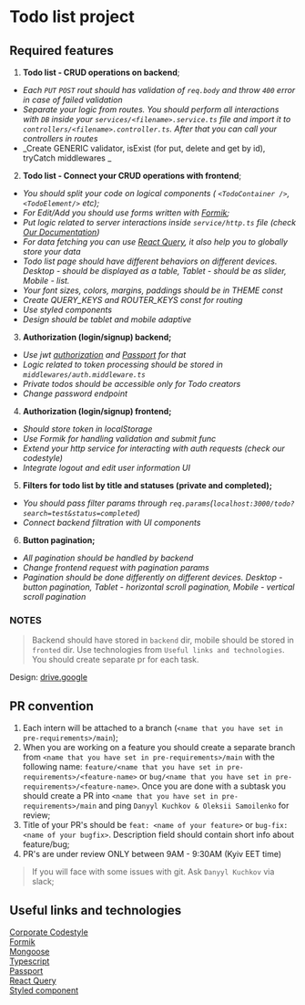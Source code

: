 # Todo list project

## Required features

1. **Todo list - CRUD operations on backend**;

- _Each `PUT` `POST` rout should has validation of `req.body` and throw `400` error in case of failed validation_
- _Separate your logic from routes. You should perform all interactions with `DB` inside your `services/<filename>.service.ts` file and import it to `controllers/<filename>.controller.ts`. After that you can call your controllers in routes_
- _Create GENERIC validator, isExist (for put, delete and get by id), tryCatch middlewares _

2. **Todo list - Connect your CRUD operations with frontend**;

- _You should split your code on logical components ( `<TodoContainer />`, `<TodoElement/>` etc);_
- _For Edit/Add you should use forms written with [Formik](https://formik.org/docs/overview);_
- _Put logic related to server interactions inside `service/http.ts` file (check [Our Documentation](https://github.com/CodeGeneration-2020/code-generation-code-style/blob/main/docs/javascript.md#server-interactions-))_
- _For data fetching you can use [React Query](https://react-query.tanstack.com/), it also help you to globally store your data_
- _Todo list page should have different behaviors on different devices. Desktop - should be displayed as a table, Tablet - should be as slider, Mobile - list._
- _Your font sizes, colors, margins, paddings should be in THEME const_
- _Create QUERY_KEYS and ROUTER_KEYS const for routing_
- _Use styled components_
- _Design should be tablet and mobile adaptive_

3. **Authorization (login/signup) backend;**

- _Use jwt [authorization](https://nodejsdev.ru/doc/jwt/) and [Passport](http://www.passportjs.org/) for that_
- _Logic related to token processing should be stored in `middlewares/auth.middleware.ts`_
- _Private todos should be accessible only for Todo creators_
- _Change password endpoint_

4. **Authorization (login/signup) frontend;**

- _Should store token in localStorage_
- _Use Formik for handling validation and submit func_
- _Extend your http service for interacting with auth requests (check our codestyle)_
- _Integrate logout and edit user information UI_

5. **Filters for todo list by title and statuses (private and completed);**

- _You should pass filter params through `req.params`(`localhost:3000/todo?search=test&status=completed`)_
- _Connect backend filtration with UI components_

6. **Button pagination;**

- _All pagination should be handled by backend_
- _Change frontend request with pagination params_
- _Pagination should be done differently on different devices. Desktop - button pagination, Tablet - horizontal scroll pagination, Mobile - vertical scroll pagination_

### NOTES

> Backend should have stored in `backend` dir, mobile should be stored in `fronted` dir.
> Use technologies from `Useful links and technologies`. You should create separate pr for each task.

Design: [drive.google](https://drive.google.com/file/d/1Xw1OUerR9ndQ1Ay8hp1nhqvtXcdJkGbQ/view?usp=sharing)

## PR convention

1. Each intern will be attached to a branch (`<name that you have set in pre-requirements>/main`);
2. When you are working on a feature you should create a separate branch from `<name that you have set in pre-requirements>/main` with the following name:
   `feature/<name that you have set in pre-requirements>/<feature-name>` or `bug/<name that you have set in pre-requirements>/<feature-name>`. Once you are done with a subtask you should create a PR into `<name that you have set in pre-requirements>/main` and ping `Danyyl Kuchkov & Oleksii Samoilenko` for review;
3. Title of your PR's should be `feat: <name of your feature>` or `bug-fix: <name of your bugfix>`. Description field should contain short info about feature/bug;
4. PR's are under review ONLY between 9AM - 9:30AM (Kyiv EET time)

> If you will face with some issues with git. Ask `Danyyl Kuchkov` via slack;

## Useful links and technologies

[Corporate Codestyle](https://github.com/CodeGeneration-2020/code-generation-code-style)  
[Formik](https://formik.org/docs/overview)  
[Mongoose](https://mongoosejs.com/)  
[Typescript](https://www.typescriptlang.org/docs/handbook/typescript-in-5-minutes.html)  
[Passport](http://www.passportjs.org/)  
[React Query](https://react-query.tanstack.com/)  
[Styled component](https://styled-components.com/)

```

```
